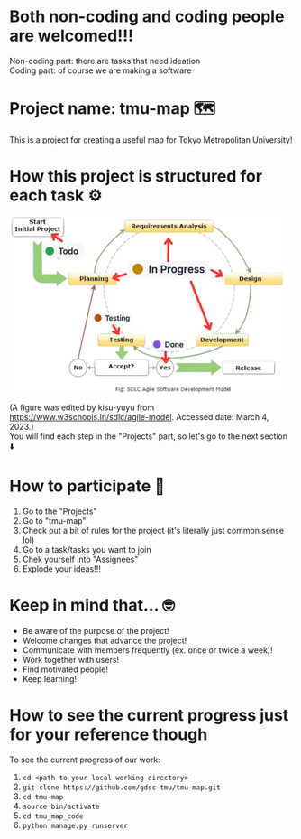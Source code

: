# Both non-coding and coding people are welcomed!!!
Non-coding part: there are tasks that need ideation<br>
Coding part: of course we are making a software
# Project name: tmu-map :world_map:
This is a project for creating a useful map for Tokyo Metropolitan University!
# How this project is structured for each task :gear:
![A scheme of this project](/agile_dev_scheme.png)

(A figure was edited by kisu-yuyu from <https://www.w3schools.in/sdlc/agile-model>. Accessed date: March 4, 2023.)<br>
You will find each step in the "Projects" part, so let's go to the next section :arrow_down:
# How to participate :raised_hands:
1. Go to the "Projects"
2. Go to "tmu-map"
3. Check out a bit of rules for the project (it's literally just common sense lol)
4. Go to a task/tasks you want to join
5. Chek yourself into "Assignees"
6. Explode your ideas!!!
# Keep in mind that... :nerd_face:
- Be aware of the purpose of the project!
- Welcome changes that advance the project!
- Communicate with members frequently (ex. once or twice a week)!
- Work together with users!
- Find motivated people!
- Keep learning!
# How to see the current progress just for your reference though
To see the current progress of our work:

1. ```cd <path to your local working directory>```<br>
2. ```git clone https://github.com/gdsc-tmu/tmu-map.git```<br>
3. ```cd tmu-map```<br>
4. ```source bin/activate```<br>
5. ```cd tmu_map_code```<br>
6. ```python manage.py runserver```<br>
